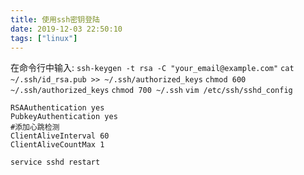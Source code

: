 ```yaml
---
title: 使用ssh密钥登陆
date: 2019-12-03 22:50:10
tags: ["linux"]
---
```

在命令行中输入:
 `ssh-keygen -t rsa -C "your_email@example.com"`
`cat ~/.ssh/id_rsa.pub >> ~/.ssh/authorized_keys`
`chmod 600 ~/.ssh/authorized_keys`
`chmod 700 ~/.ssh`
`vim /etc/ssh/sshd_config`

```
RSAAuthentication yes
PubkeyAuthentication yes
#添加心跳检测
ClientAliveInterval 60
ClientAliveCountMax 1
```

`service sshd restart`

